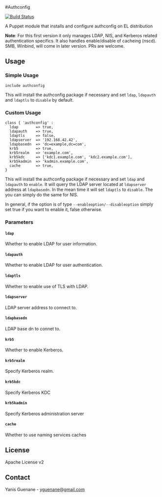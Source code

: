 #Authconfig

[![Build Status](https://travis-ci.org/Mylezeem/puppet-authconfig.png)](https://travis-ci.org/Mylezeem/puppet-authconfig)

A Puppet module that installs and configure authconfig on EL distribution

**Note**: For this first version it only manages LDAP, NIS, and Kerberos related authentication specifics.  It also handles enable/disable of cacheing (nscd).
          SMB, Winbind, will come in later version. PRs are welcome.

## Usage

### Simple Usage

```puppet
include authconfig
```

This will install the authconfig package if necessary and set `ldap`, `ldapauth` and `ldaptls` to `disable` by default.

### Custom Usage

```puppet
class { 'authconfig' :
  ldap        => true,
  ldapauth    => true,
  ldaptls     => false,
  ldapserver  => '192.168.42.42',
  ldapbasedn  => 'dc=example,dc=com',
  krb5        => true,
  krb5realm   => 'example.com',
  krb5kdc     => ['kdc1.example.com', 'kdc2.example.com'],
  krb5kadmin  => 'kadmin.example.com',
  cache       => true,
}
```

This will install the authconfig package if necessary and set `ldap` and `ldapauth` to `enable`. It will query the LDAP server located at `ldapserver` address at `ldapbasedn`.
In the mean time it will set `ldaptls` to `disable`. The you can simply do the same for NIS.

In general, if the option is of type `--enableoption/--disableoption` simply set true if you want to enable it, false otherwise.

### Parameters

#### `ldap`

Whether to enable LDAP for user information.

#### `ldapauth`

Whether to enable LDAP for user authentication.

#### `ldaptls`

Whether to enable use of TLS with LDAP.

#### `ldapserver`

LDAP server address to connect to.

#### `ldapbasedn`

LDAP base dn to connet to.

#### `krb5`

Whether to enable Kerberos.

#### `krb5realm`

Specify Kerberos realm.

#### `krb5kdc`

Specify Kerberos KDC

#### `krb5kadmin`

Specify Kerberos administration server

#### `cache`

Whether to use naming services caches

## License

Apache License v2


## Contact

Yanis Guenane - yguenane@gmail.com
